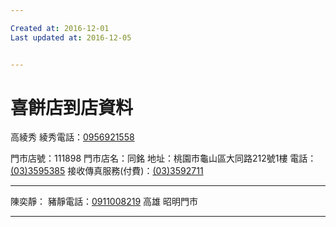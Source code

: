 ```yaml
---

Created at: 2016-12-01
Last updated at: 2016-12-05


---
```


# 喜餅店到店資料


高綾秀
綾秀電話：[0](tel:0956921558)[956921558](tel:0956921558)

門市店號：111898
門市店名：同銘
地址：桃園市龜山區大同路212號1樓
電話：[(03)3595385](tel:(03)3595385)
接收傳真服務(付費)：[(03)3592711](tel:(03)3592711)

* * *

陳奕靜：
豬靜電話：[0](tel:0911008219)[911008219](tel:0911008219)
高雄 昭明門市

* * *

